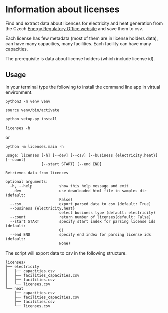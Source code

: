 
# Information about licenses

Find and extract data about licences for electricity and heat generation from the Czech [Energy Regulatory Office website](http://licence.eru.cz/) and save them to csv.

Each license has few metadata (most of them are in license holders data), can have many capacities, many facilities. Each facility can have many capacities.

The prerequisite is data about license holders (which include license id).


## Usage

In your terminal type the following to install the command line app in virtual environment.

`python3 -m venv venv`

`source venv/bin/activate`

`python setup.py install`

`licenses -h`

or

`python -m licenses.main -h`


```
usage: licenses [-h] [--dev] [--csv] [--business {electricity,heat}] [--count]
                [--start START] [--end END]

Retrieves data from licences

optional arguments:
  -h, --help            show this help message and exit
  --dev                 use downloaded html file in samples dir (default:
                        False)
  --csv                 export parsed data to csv (default: True)
  --business {electricity,heat}
                        select business type (default: electricity)
  --count               return number of licenses(default: False)
  --start START         specify start index for parsing license ids (default:
                        0)
  --end END             specify end index for parsing license ids (default:
                        None)

```


The script will export data to csv in the following structure.

```
licenses/
├── electricity
│   ├── capacities.csv
│   ├── facilities_capacities.csv
│   ├── facilities.csv
│   └── licenses.csv
└── heat
    ├── capacities.csv
    ├── facilities_capacities.csv
    ├── facilities.csv
    └── licenses.csv
```


